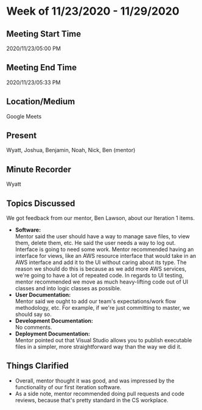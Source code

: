 # Week of 11/23/2020 - 11/29/2020

## Meeting Start Time

2020/11/23/05:00 PM

## Meeting End Time

2020/11/23/05:33 PM

## Location/Medium

Google Meets

## Present

Wyatt, Joshua, Benjamin, Noah, Nick, Ben (mentor)

## Minute Recorder

Wyatt

## Topics Discussed
We got feedback from our mentor, Ben Lawson, about our Iteration 1 items.
<ul>
<li><b>Software:</b><br/>Mentor said the user should have a way to manage save files, to view them, delete them, etc. He said the user needs a way to log out. Interface is going to need some work. Mentor recommended having an interface for views, like an AWS resource interface that would take in an AWS interface and add it to the UI without caring about its type. The reason we should do this is because as we add more AWS services, we're going to have a lot of repeated code. In regards to UI testing, mentor recommended we move as much heavy-lifting code out of UI classes and into logic classes as possible.</li>
<li><b>User Documentation:</b><br/>Mentor said we ought to add our team's expectations/work flow methodology, etc. For example, if we're just committing to master, we should say so.</li>
<li><b>Development Documentation:</b><br/>No comments.</li>
<li><b>Deployment Documentation:</b><br/>Mentor pointed out that Visual Studio allows you to publish executable files in a simpler, more straightforward way than the way we did it.</li>
</ul>

## Things Clarified
<ul>
<li>Overall, mentor thought it was good, and was impressed by the functionality of our first iteration software.</li>
<li>As a side note, mentor recommended doing pull requests and code reviews, because that's pretty standard in the CS workplace.</li>
</ul>
